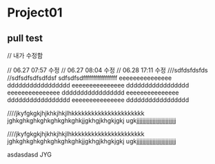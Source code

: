 # Project01

## pull test

// 내가 수정함

// 06.27 07:57 수정
// 06.27 08:04 수정
// 06.28 17:11 수정
///sdfdsfdsfds
//sdfsdfsdfsdfdsf
sdfsdfsdfffffffffffffffff
eeeeeeeeeeeeeee
ddddddddddddddddd
eeeeeeeeeeeeeee
ddddddddddddddddd
eeeeeeeeeeeeeee
ddddddddddddddddd
eeeeeeeeeeeeeee
ddddddddddddddddd
eeeeeeeeeeeeeee
ddddddddddddddddd

////jkyfgkgkjhjkhkjhkjlhkkkkkkkkkkkkkkkkkkkkkk
jghkghkghkghkghkghkghkjjgkhgjkhgkjgkj
ugkjjjjjjjjjjjjjjjjjjjjjjjjjjj


////jkyfgkgkjhjkhkjhkjlhkkkkkkkkkkkkkkkkkkkkkk
jghkghkghkghkghkghkghkjjgkhgjkhgkjgkj
ugkjjjjjjjjjjjjjjjjjjjjjjjjjjj


asdasdasd JYG